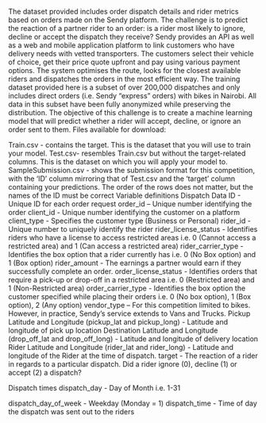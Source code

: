 The dataset provided includes order dispatch details and rider metrics based on orders made on the Sendy platform. The challenge is to predict the reaction of a partner rider to an order: is a rider most likely to ignore, decline or accept the dispatch they receive? Sendy provides an API as well as a web and mobile application platform to link customers who have delivery needs with vetted transporters. The customers select their vehicle of choice, get their price quote upfront and pay using various payment options. The system optimises the route, looks for the closest available riders and dispatches the orders in the most efficient way. The training dataset provided here is a subset of over 200,000 dispatches and only includes direct orders (i.e. Sendy “express” orders) with bikes in Nairobi. All data in this subset have been fully anonymized while preserving the distribution. The objective of this challenge is to create a machine learning model that will predict whether a rider will accept, decline, or ignore an order sent to them.
Files available for download:

Train.csv - contains the target. This is the dataset that you will use to train your model.
Test.csv- resembles Train.csv but without the target-related columns. This is the dataset on which you will apply your model to.
SampleSubmission.csv - shows the submission format for this competition, with the ‘ID’ column mirroring that of Test.csv and the ‘target’ column containing your predictions. The order of the rows does not matter, but the names of the ID must be correct Variable definitions
Dispatch Data
ID - Unique ID for each order request
order_id – Unique number identifying the order
client_id - Unique number identifying the customer on a platform
client_type - Specifies the customer type (Business or Personal)
rider_id - Unique number to uniquely identify the rider
rider_license_status - Identifies riders who have a license to access restricted areas i.e. 0 (Cannot access a restricted area) and 1 (Can access a restricted area)
rider_carrier_type - Identifies the box option that a rider currently has i.e. 0 (No Box option) and 1 (Box option)
rider_amount - The earnings a partner would earn if they successfully complete an order.
order_license_status - Identifies orders that require a pick-up or drop-off in a restricted area i.e. 0 (Restricted area) and 1 (Non-Restricted area)
order_carrier_type - Identifies the box option the customer specified while placing their orders i.e. 0 (No box option), 1 (Box option), 2 (Any option)
vendor_type – For this competition limited to bikes. However, in practice, Sendy’s service extends to Vans and Trucks.
Pickup Latitude and Longitude (pickup_lat and pickup_long) - Latitude and longitude of pick up location
Destination Latitude and Longitude (drop_off_lat and drop_off_long) - Latitude and longitude of delivery location
Rider Latitude and Longitude (rider_lat and rider_long) - Latitude and longitude of the Rider at the time of dispatch.
target - The reaction of a rider in regards to a particular dispatch. Did a rider ignore (0), decline (1) or accept (2) a dispatch?

Dispatch times
dispatch_day - Day of Month i.e. 1-31

dispatch_day_of_week - Weekday (Monday = 1)
dispatch_time - Time of day the dispatch was sent out to the riders
